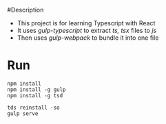 #Description
- This project is for learning Typescript with React
- It uses *gulp-typescript* to extract *ts, tsx* files to *js*
- Then uses *gulp-webpack* to bundle it into one file

# Run

```
npm install 
npm install -g gulp
npm install -g tsd

tds reinstall -so
gulp serve
```
